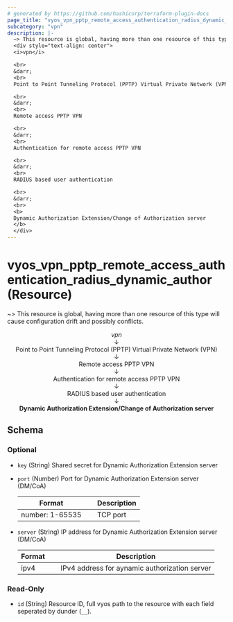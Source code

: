 ```yaml
---
# generated by https://github.com/hashicorp/terraform-plugin-docs
page_title: "vyos_vpn_pptp_remote_access_authentication_radius_dynamic_author Resource - vyos"
subcategory: "vpn"
description: |-
  ~> This resource is global, having more than one resource of this type will cause configuration drift and possibly conflicts.
  <div style="text-align: center">
  <i>vpn</i>

  <br>
  &darr;
  <br>
  Point to Point Tunneling Protocol (PPTP) Virtual Private Network (VPN)

  <br>
  &darr;
  <br>
  Remote access PPTP VPN

  <br>
  &darr;
  <br>
  Authentication for remote access PPTP VPN

  <br>
  &darr;
  <br>
  RADIUS based user authentication

  <br>
  &darr;
  <br>
  <b>
  Dynamic Authorization Extension/Change of Authorization server
  </b>
  </div>
---
```


# vyos_vpn_pptp_remote_access_authentication_radius_dynamic_author (Resource)

~> This resource is global, having more than one resource of this type will cause configuration drift and possibly conflicts.

<div style="text-align: center">
<i>vpn</i>

<br>
&darr;
<br>
Point to Point Tunneling Protocol (PPTP) Virtual Private Network (VPN)

<br>
&darr;
<br>
Remote access PPTP VPN

<br>
&darr;
<br>
Authentication for remote access PPTP VPN

<br>
&darr;
<br>
RADIUS based user authentication

<br>
&darr;
<br>
<b>
Dynamic Authorization Extension/Change of Authorization server
</b>
</div>



<!-- schema generated by tfplugindocs -->
## Schema

### Optional

- `key` (String) Shared secret for Dynamic Authorization Extension server
- `port` (Number) Port for Dynamic Authorization Extension server (DM/CoA)

    |  Format &emsp; | Description  |
    |----------|---------------|
    |  number: 1-65535  &emsp; |  TCP port  |
- `server` (String) IP address for Dynamic Authorization Extension server (DM/CoA)

    |  Format &emsp; | Description  |
    |----------|---------------|
    |  ipv4  &emsp; |  IPv4 address for aynamic authorization server  |

### Read-Only

- `id` (String) Resource ID, full vyos path to the resource with each field seperated by dunder (`__`).
